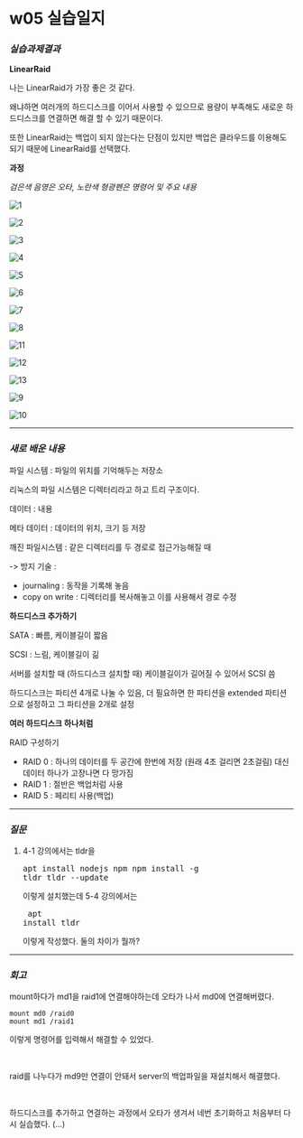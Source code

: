 # w05 실습일지
### _실습과제결과_

**LinearRaid**

나는 LinearRaid가 가장 좋은 것 같다.

왜냐하면 여러개의 하드디스크를 이어서 사용할 수 있으므로 용량이 부족해도 새로운 하드디스크를 연결하면 해결 할 수 있기 때문이다.

또한 LinearRaid는 백업이 되지 않는다는 단점이 있지만 백업은 클라우드를 이용해도 되기 때문에 LinearRaid를 선택했다.

**과정**

_검은색 음영은 오타, 노란색 형광펜은 명령어 및 주요 내용_

![1](https://user-images.githubusercontent.com/79977182/113095158-ee0dd680-922d-11eb-8cd6-6b68c22fe94d.PNG)

![2](https://user-images.githubusercontent.com/79977182/113095160-ef3f0380-922d-11eb-8ff5-02d6a2cc797a.PNG)

![3](https://user-images.githubusercontent.com/79977182/113095162-ef3f0380-922d-11eb-9bc6-ea461204308a.PNG)

![4](https://user-images.githubusercontent.com/79977182/113095163-efd79a00-922d-11eb-82af-5cba4ebbeb66.PNG)

![5](https://user-images.githubusercontent.com/79977182/113095164-f0703080-922d-11eb-9ba6-67a09e3e93c3.PNG)

![6](https://user-images.githubusercontent.com/79977182/113095165-f0703080-922d-11eb-9d6d-1d01b2624f72.PNG)

![7](https://user-images.githubusercontent.com/79977182/113095166-f108c700-922d-11eb-8ee4-808621a3b67f.PNG)

![8](https://user-images.githubusercontent.com/79977182/113095168-f108c700-922d-11eb-9369-a5fa856761ed.PNG)

![11](https://user-images.githubusercontent.com/79977182/113095171-f239f400-922d-11eb-837c-8270b892506f.PNG)

![12](https://user-images.githubusercontent.com/79977182/113095173-f239f400-922d-11eb-914d-cdb042f527af.PNG)

![13](https://user-images.githubusercontent.com/79977182/113095175-f2d28a80-922d-11eb-9220-b8d20d65227e.PNG)

![9](https://user-images.githubusercontent.com/79977182/113095169-f1a15d80-922d-11eb-8fec-651afd532685.PNG)

![10](https://user-images.githubusercontent.com/79977182/113095170-f1a15d80-922d-11eb-8048-6d08c204a411.PNG)

------
### _새로 배운 내용_

파일 시스템 : 파일의 위치를 기억해두는 저장소

리눅스의 파일 시스템은 디렉터리라고 하고 트리 구조이다.

데이터 : 내용

메타 데이터 : 데이터의 위치, 크기 등 저장

깨진 파일시스템 : 같은 디렉터리를 두 경로로 접근가능해질 때

-> 방지 기술 : 

- journaling : 동작을 기록해 놓음
- copy on write : 디렉터리를 복사해놓고 이를 사용해서 경로 수정

**하드디스크 추가하기**

SATA : 빠름, 케이블길이 짧음

SCSI : 느림, 케이블길이 긺

서버를 설치할 때 (하드디스크 설치할 때) 케이블길이가 길어질 수 있어서 SCSI 씀

하드디스크는 파티션 4개로 나눌 수 있음, 더 필요하면 한 파티션을 extended 파티션으로 설정하고 그 파티션을 2개로 설정

**여러 하드디스크 하나처럼**

RAID 구성하기
- RAID 0 : 하나의 데이터를 두 공간에 한번에 저장 (원래 4초 걸리면 2초걸림) 대신 데이터 하나가 고장나면 다 망가짐
- RAID 1 : 절반은 백업처럼 사용
- RAID 5 : 페리티 사용(백업)

---------
### _질문_

1. 4-1 강의에서는 tldr을 <pre>apt install nodejs npm
npm install -g tldr
tldr --update </pre>
이렇게 설치했는데 5-4 강의에서는 <pre> apt install tldr </pre>
이렇게 작성했다. 둘의 차이가 뭘까?

-----
### _회고_

mount하다가 md1을 raid1에 연결해야하는데 오타가 나서 md0에 연결해버렸다.

    mount md0 /raid0
    mount md1 /raid1

이렇게 명령어를 입력해서 해결할 수 있었다.

<br/>

raid를 나누다가 md9만 연결이 안돼서 server의 백업파일을 재설치해서 해결했다.

<br/>

하드디스크를 추가하고 연결하는 과정에서 오타가 생겨서 네번 초기화하고 처음부터 다시 실습했다. (...)